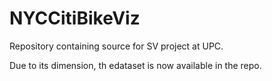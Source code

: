 # NYCCitiBikeViz
Repository containing source for SV project at UPC.

Due to its dimension, th edataset is now available in the repo.
